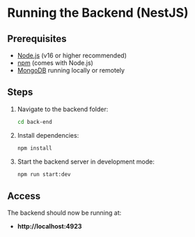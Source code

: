 # Running the Backend (NestJS)

## Prerequisites
- [Node.js](https://nodejs.org/) (v16 or higher recommended)
- [npm](https://www.npmjs.com/) (comes with Node.js)
- [MongoDB](https://www.mongodb.com/) running locally or remotely

## Steps

1. Navigate to the backend folder:
   ```bash
   cd back-end
   ```

2. Install dependencies:
   ```bash
   npm install
   ```

3. Start the backend server in development mode:
   ```bash
   npm run start:dev
   ```

## Access
The backend should now be running at:
- **http://localhost:4923**
